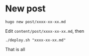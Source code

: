 # New post
```
hugo new post/xxxx-xx-xx.md
```
Edit `content/post/xxxx-xx-xx.md`, then
```
./deploy.sh "xxxx-xx-xx.md"
```
That is all

